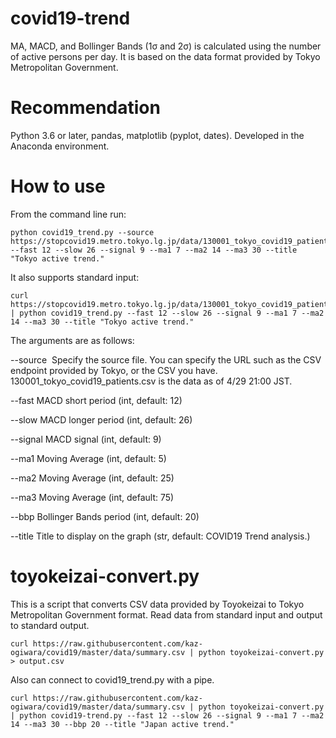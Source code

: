 # covid19-trend

MA, MACD, and Bollinger Bands (1σ and 2σ) is calculated using the number of active persons per day.
It is based on the data format provided by Tokyo Metropolitan Government.


# Recommendation

  Python 3.6 or later, pandas, matplotlib (pyplot, dates).
  Developed in the Anaconda environment.


# How to use

From the command line run:

```
python covid19_trend.py --source https://stopcovid19.metro.tokyo.lg.jp/data/130001_tokyo_covid19_patients.csv --fast 12 --slow 26 --signal 9 --ma1 7 --ma2 14 --ma3 30 --title "Tokyo active trend."
```

It also supports standard input:

```
curl https://stopcovid19.metro.tokyo.lg.jp/data/130001_tokyo_covid19_patients.csv | python covid19_trend.py --fast 12 --slow 26 --signal 9 --ma1 7 --ma2 14 --ma3 30 --title "Tokyo active trend."
```

The arguments are as follows:

  --source
​	Specify the source file. You can specify the URL such as the CSV endpoint provided by Tokyo, or the CSV you have.
    130001_tokyo_covid19_patients.csv is the data as of 4/29 21:00 JST.

  --fast
    MACD short period (int, default: 12)

  --slow
    MACD longer period (int, default: 26)

  --signal
    MACD signal (int, default: 9)

  --ma1
    Moving Average (int, default: 5)

  --ma2
    Moving Average (int, default: 25)

  --ma3
    Moving Average (int, default: 75)

  --bbp
  	Bollinger Bands period (int, default: 20)

  --title
    Title to display on the graph (str, default: COVID19 Trend analysis.)


# toyokeizai-convert.py

 This is a script that converts CSV data provided by Toyokeizai to Tokyo Metropolitan Government format. Read data from standard input and output to standard output.

 ```
curl https://raw.githubusercontent.com/kaz-ogiwara/covid19/master/data/summary.csv | python toyokeizai-convert.py > output.csv
 ```

 Also can connect to covid19_trend.py with a pipe.

 ```
curl https://raw.githubusercontent.com/kaz-ogiwara/covid19/master/data/summary.csv | python toyokeizai-convert.py | python covid19-trend.py --fast 12 --slow 26 --signal 9 --ma1 7 --ma2 14 --ma3 30 --bbp 20 --title "Japan active trend."
 ```